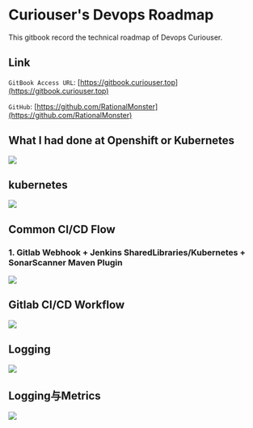 # **Curiouser's Devops Roadmap**

This gitbook record the technical roadmap of Devops Curiouser.

## **Link**

`GitBook Access URL`: [https://gitbook.curiouser.top](https://gitbook.curiouser.top)

`GitHub`: [https://github.com/RationalMonster](https://github.com/RationalMonster)

## What I had done at Openshift or Kubernetes

![](http://assets.processon.com/chart_image/5ca2b2e2e4b0cfb7342436a2.png)

## kubernetes

![](http://assets.processon.com/chart_image/5def3e57e4b00859676c594b.png)

## Common CI/CD Flow

### 1. Gitlab Webhook + Jenkins SharedLibraries/Kubernetes + SonarScanner Maven Plugin

![](http://assets.processon.com/chart_image/5db1147be4b0ea86c4119d0e.png)

## Gitlab CI/CD Workflow

![](assets/gitlab-runner-pipeline.png)

## Logging

![](http://assets.processon.com/chart_image/5d8336cfe4b0feb008697add.png)

## Logging与Metrics

![](http://assets.processon.com/chart_image/5beec91be4b027a022a8b12b.png)



